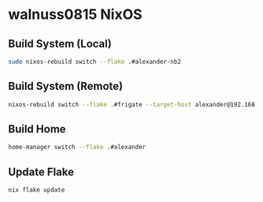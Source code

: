 # walnuss0815 NixOS


## Build System (Local)

```bash
sudo nixos-rebuild switch --flake .#alexander-nb2
```

## Build System (Remote)

```bash
nixos-rebuild switch --flake .#frigate --target-host alexander@192.168.10.134 --build-host alexander@192.168.10.134 --use-remote-sudo
```

## Build Home

```bash
home-manager switch --flake .#alexander
```

## Update Flake

```bash
nix flake update
```
